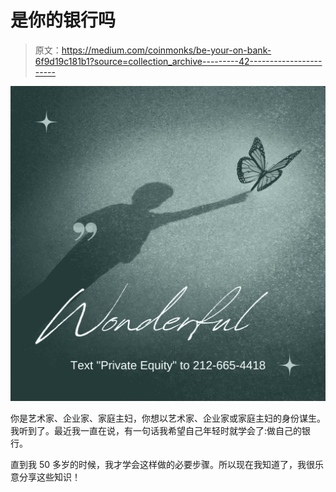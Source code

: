 # 是你的银行吗

> 原文：<https://medium.com/coinmonks/be-your-on-bank-6f9d19c181b1?source=collection_archive---------42----------------------->

![](img/2f0908d1ad1b91166de69470112c1bdf.png)

你是艺术家、企业家、家庭主妇，你想以艺术家、企业家或家庭主妇的身份谋生。我听到了。最近我一直在说，有一句话我希望自己年轻时就学会了:做自己的银行。

直到我 50 多岁的时候，我才学会这样做的必要步骤。所以现在我知道了，我很乐意分享这些知识！